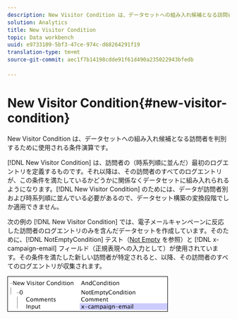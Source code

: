 ```yaml
---
description: New Visitor Condition は、データセットへの組み入れ候補となる訪問者を判別するために使用される条件演算です。
solution: Analytics
title: New Visitor Condition
topic: Data workbench
uuid: e9733109-5bf3-47ce-974c-d68264291f19
translation-type: tm+mt
source-git-commit: aec1f7b14198cdde91f61d490a235022943bfedb

---
```



# New Visitor Condition{#new-visitor-condition}

New Visitor Condition は、データセットへの組み入れ候補となる訪問者を判別するために使用される条件演算です。

[!DNL New Visitor Condition] は、訪問者の（時系列順に並んだ）最初のログエントリを定義するものです。それ以降は、その訪問者のすべてのログエントリが、この条件を満たしているかどうかに関係なくデータセットに組み入れられるようになります。[!DNL New Visitor Condition] のためには、データが訪問者別および時系列順に並んでいる必要があるので、データセット構築の変換段階でしか適用できません。

次の例の [!DNL New Visitor Condition] では、電子メールキャンペーンに反応した訪問者のログエントリのみを含んだデータセットを作成しています。そのために、[!DNL NotEmptyCondition] テスト（[Not Empty](../../../../home/c-dataset-const-proc/c-conditions/c-test-ops/c-test-op-con.md#section-1decb9d887894073a1b6b3d985729ac8) を参照）と [!DNL x-campaign-email] フィールド（正規表現への入力として）が使用されています。その条件を満たした新しい訪問者が特定されると、以降、その訪問者のすべてのログエントリが収集されます。

![](assets/cfg_Transformation_NewVisitorCondition.png)

